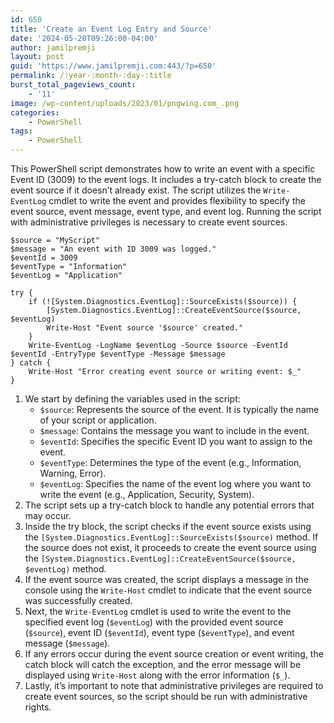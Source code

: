 ```yaml
---
id: 650
title: 'Create an Event Log Entry and Source'
date: '2024-05-20T09:26:00-04:00'
author: jamilpremji
layout: post
guid: 'https://www.jamilpremji.com:443/?p=650'
permalink: /:year-:month-:day-:title
burst_total_pageviews_count:
    - '11'
image: /wp-content/uploads/2023/01/pngwing.com_.png
categories:
    - PowerShell
tags:
    - PowerShell
---
```


This PowerShell script demonstrates how to write an event with a specific Event ID (3009) to the event logs. It includes a try-catch block to create the event source if it doesn’t already exist. The script utilizes the `Write-EventLog` cmdlet to write the event and provides flexibility to specify the event source, event message, event type, and event log. Running the script with administrative privileges is necessary to create event sources.

```
$source = "MyScript"
$message = "An event with ID 3009 was logged."
$eventId = 3009
$eventType = "Information"
$eventLog = "Application"

try {
    if (![System.Diagnostics.EventLog]::SourceExists($source)) {
        [System.Diagnostics.EventLog]::CreateEventSource($source, $eventLog)
        Write-Host "Event source '$source' created."
    }
    Write-EventLog -LogName $eventLog -Source $source -EventId $eventId -EntryType $eventType -Message $message
} catch {
    Write-Host "Error creating event source or writing event: $_"
}
```

1. We start by defining the variables used in the script: 
    - `$source`: Represents the source of the event. It is typically the name of your script or application.
    - `$message`: Contains the message you want to include in the event.
    - `$eventId`: Specifies the specific Event ID you want to assign to the event.
    - `$eventType`: Determines the type of the event (e.g., Information, Warning, Error).
    - `$eventLog`: Specifies the name of the event log where you want to write the event (e.g., Application, Security, System).
2. The script sets up a try-catch block to handle any potential errors that may occur.
3. Inside the try block, the script checks if the event source exists using the `[System.Diagnostics.EventLog]::SourceExists($source)` method. If the source does not exist, it proceeds to create the event source using the `[System.Diagnostics.EventLog]::CreateEventSource($source, $eventLog)` method.
4. If the event source was created, the script displays a message in the console using the `Write-Host` cmdlet to indicate that the event source was successfully created.
5. Next, the `Write-EventLog` cmdlet is used to write the event to the specified event log (`$eventLog`) with the provided event source (`$source`), event ID (`$eventId`), event type (`$eventType`), and event message (`$message`).
6. If any errors occur during the event source creation or event writing, the catch block will catch the exception, and the error message will be displayed using `Write-Host` along with the error information (`$_`).
7. Lastly, it’s important to note that administrative privileges are required to create event sources, so the script should be run with administrative rights.